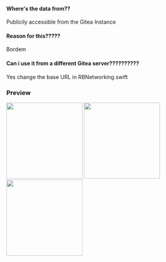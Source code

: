#### Where's the data from??
Publicily accessible from the Gitea Instance

#### Reason for this?????
Bordem

#### Can i use it from a different Gitea server??????????
Yes change the base URL in RBNetworking.swift

### Preview
<img src="https://user-images.githubusercontent.com/84900328/215830714-6e883de7-4bac-42f9-9ecf-917d1d91614f.png" width="200">
<img src="https://user-images.githubusercontent.com/84900328/215831355-5b8612a2-3a83-48e5-b9eb-1f98fedd0ff6.png" width="200">
<img src="https://user-images.githubusercontent.com/84900328/215831362-bd9d58fe-4b71-46ed-8b39-21f790ce912b.png" width="200">
